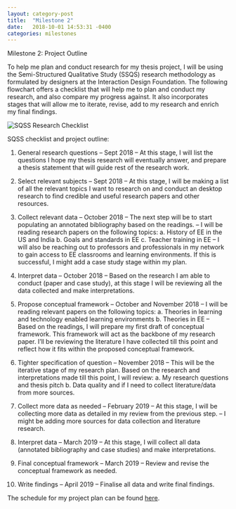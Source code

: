 ```yaml
---
layout: category-post
title:  "Milestone 2"
date:   2018-10-01 14:53:31 -0400
categories: milestones
---
```

Milestone 2: Project Outline

To help me plan and conduct research for my thesis project, I will be using the Semi-Structured Qualitative Study (SSQS) research methodology as formulated by designers at the Interaction Design Foundation. The following flowchart offers a checklist that will help me to plan and conduct my research, and also compare my progress against. It also incorporates stages that will allow me to iterate, revise, add to my research and enrich my final findings.

![SQSS Research Checklist](https://github.com/Garima2996/Thesis2018/images/sqss.jpg)

SQSS checklist and project outline:

1. General research questions – Sept 2018
    – At this stage, I will list the questions I hope my thesis research will eventually answer, and prepare a thesis statement that will guide rest of the research work.

2. Select relevant subjects – Sept 2018
    – At this stage, I will be making a list of all the relevant topics I want to research on and conduct an desktop research to find credible and useful research papers and other resources.

3. Collect relevant data – October 2018
    – The next step will be to start populating an annotated bibliography based on the readings.
    – I will be reading research papers on the following topics:
        a. History of EE in the US and India
        b. Goals and standards in EE
        c. Teacher training in EE
    – I will also be reaching out to professors and professionals in my network to gain access to EE classrooms and learning environments. If this is successful, I might add a case study stage within my plan.

4. Interpret data – October 2018
    – Based on the research I am able to conduct (paper and case study), at this stage I will be reviewing all the data collected and make interpretations.

5. Propose conceptual framework – October and November 2018
    – I will be reading relevant papers on the following topics:
        a. Theories in learning and technology enabled learning environments
        b. Theories in EE
    – Based on the readings, I will prepare my first draft of conceptual framework.  This framework will act as the backbone of my research paper. I’ll be reviewing the literature I have collected till this point and reflect how it fits within the proposed conceptual framework.

6. Tighter specification of question – November 2018
    – This will be the iterative stage of my research plan. Based on the research and interpretations made till this point, I will review:
        a. My research questions and thesis pitch
        b. Data quality and if I need to collect literature/data from more sources.

7. Collect more data as needed – February 2019
    – At this stage, I will be collecting more data as detailed in my review from the previous step.
    – I might be adding more sources for data collection and literature research.

8. Interpret data – March 2019
    – At this stage, I will collect all data (annotated bibliography and case studies) and make interpretations.

9. Final conceptual framework – March 2019
    – Review and revise the conceptual framework as needed.

10. Write findings – April 2019
    – Finalise all data and write final findings.

The schedule for my project plan can be found [here](https://docs.google.com/spreadsheets/d/1Km8JjCrHDLd2ZtZNio2p-6j9m5b7jLIop9tASKsFWBc/edit?usp=sharing).
